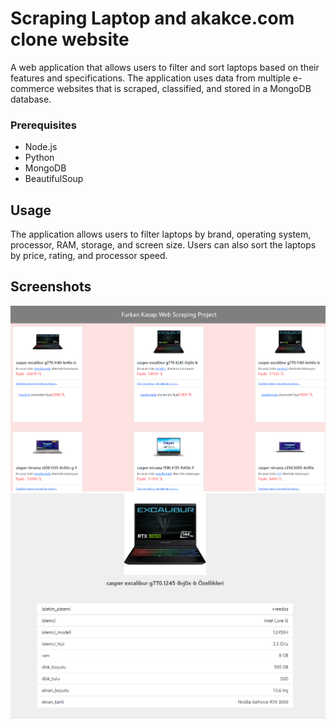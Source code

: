 # Scraping Laptop and akakce.com clone website

A web application that allows users to filter and sort laptops based on their features and specifications. The application uses data from multiple e-commerce websites that is scraped, classified, and stored in a MongoDB database.

### Prerequisites

- Node.js
- Python
- MongoDB
- BeautifulSoup

## Usage

The application allows users to filter laptops by brand, operating system, processor, RAM, storage, and screen size. Users can also sort the laptops by price, rating, and processor speed.

## Screenshots
![alt text](https://github.com/frknksp/ecommerce-price-scrapper/blob/main/exampleimgs/deneyselsonuc2.png?raw=true)
![alt text](https://github.com/frknksp/ecommerce-price-scrapper/blob/main/exampleimgs/deneyselsonuc.png?raw=true)
